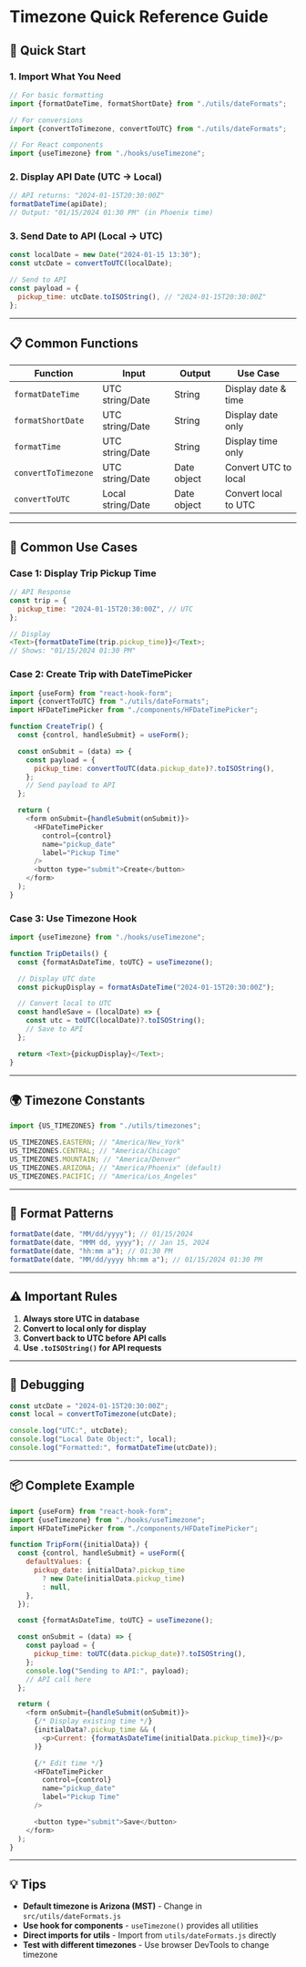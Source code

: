 # Timezone Quick Reference Guide

## 🚀 Quick Start

### 1. Import What You Need

```javascript
// For basic formatting
import {formatDateTime, formatShortDate} from "./utils/dateFormats";

// For conversions
import {convertToTimezone, convertToUTC} from "./utils/dateFormats";

// For React components
import {useTimezone} from "./hooks/useTimezone";
```

### 2. Display API Date (UTC → Local)

```javascript
// API returns: "2024-01-15T20:30:00Z"
formatDateTime(apiDate);
// Output: "01/15/2024 01:30 PM" (in Phoenix time)
```

### 3. Send Date to API (Local → UTC)

```javascript
const localDate = new Date("2024-01-15 13:30");
const utcDate = convertToUTC(localDate);

// Send to API
const payload = {
  pickup_time: utcDate.toISOString(), // "2024-01-15T20:30:00Z"
};
```

---

## 📋 Common Functions

| Function            | Input             | Output      | Use Case             |
| ------------------- | ----------------- | ----------- | -------------------- |
| `formatDateTime`    | UTC string/Date   | String      | Display date & time  |
| `formatShortDate`   | UTC string/Date   | String      | Display date only    |
| `formatTime`        | UTC string/Date   | String      | Display time only    |
| `convertToTimezone` | UTC string/Date   | Date object | Convert UTC to local |
| `convertToUTC`      | Local string/Date | Date object | Convert local to UTC |

---

## 🎯 Common Use Cases

### Case 1: Display Trip Pickup Time

```javascript
// API Response
const trip = {
  pickup_time: "2024-01-15T20:30:00Z", // UTC
};

// Display
<Text>{formatDateTime(trip.pickup_time)}</Text>;
// Shows: "01/15/2024 01:30 PM"
```

### Case 2: Create Trip with DateTimePicker

```javascript
import {useForm} from "react-hook-form";
import {convertToUTC} from "./utils/dateFormats";
import HFDateTimePicker from "./components/HFDateTimePicker";

function CreateTrip() {
  const {control, handleSubmit} = useForm();

  const onSubmit = (data) => {
    const payload = {
      pickup_time: convertToUTC(data.pickup_date)?.toISOString(),
    };
    // Send payload to API
  };

  return (
    <form onSubmit={handleSubmit(onSubmit)}>
      <HFDateTimePicker
        control={control}
        name="pickup_date"
        label="Pickup Time"
      />
      <button type="submit">Create</button>
    </form>
  );
}
```

### Case 3: Use Timezone Hook

```javascript
import {useTimezone} from "./hooks/useTimezone";

function TripDetails() {
  const {formatAsDateTime, toUTC} = useTimezone();

  // Display UTC date
  const pickupDisplay = formatAsDateTime("2024-01-15T20:30:00Z");

  // Convert local to UTC
  const handleSave = (localDate) => {
    const utc = toUTC(localDate)?.toISOString();
    // Save to API
  };

  return <Text>{pickupDisplay}</Text>;
}
```

---

## 🌍 Timezone Constants

```javascript
import {US_TIMEZONES} from "./utils/timezones";

US_TIMEZONES.EASTERN; // "America/New_York"
US_TIMEZONES.CENTRAL; // "America/Chicago"
US_TIMEZONES.MOUNTAIN; // "America/Denver"
US_TIMEZONES.ARIZONA; // "America/Phoenix" (default)
US_TIMEZONES.PACIFIC; // "America/Los_Angeles"
```

---

## 📝 Format Patterns

```javascript
formatDate(date, "MM/dd/yyyy"); // 01/15/2024
formatDate(date, "MMM dd, yyyy"); // Jan 15, 2024
formatDate(date, "hh:mm a"); // 01:30 PM
formatDate(date, "MM/dd/yyyy hh:mm a"); // 01/15/2024 01:30 PM
```

---

## ⚠️ Important Rules

1. **Always store UTC in database**
2. **Convert to local only for display**
3. **Convert back to UTC before API calls**
4. **Use `.toISOString()` for API requests**

---

## 🔧 Debugging

```javascript
const utcDate = "2024-01-15T20:30:00Z";
const local = convertToTimezone(utcDate);

console.log("UTC:", utcDate);
console.log("Local Date Object:", local);
console.log("Formatted:", formatDateTime(utcDate));
```

---

## 📦 Complete Example

```javascript
import {useForm} from "react-hook-form";
import {useTimezone} from "./hooks/useTimezone";
import HFDateTimePicker from "./components/HFDateTimePicker";

function TripForm({initialData}) {
  const {control, handleSubmit} = useForm({
    defaultValues: {
      pickup_date: initialData?.pickup_time
        ? new Date(initialData.pickup_time)
        : null,
    },
  });

  const {formatAsDateTime, toUTC} = useTimezone();

  const onSubmit = (data) => {
    const payload = {
      pickup_time: toUTC(data.pickup_date)?.toISOString(),
    };
    console.log("Sending to API:", payload);
    // API call here
  };

  return (
    <form onSubmit={handleSubmit(onSubmit)}>
      {/* Display existing time */}
      {initialData?.pickup_time && (
        <p>Current: {formatAsDateTime(initialData.pickup_time)}</p>
      )}

      {/* Edit time */}
      <HFDateTimePicker
        control={control}
        name="pickup_date"
        label="Pickup Time"
      />

      <button type="submit">Save</button>
    </form>
  );
}
```

---

## 💡 Tips

- **Default timezone is Arizona (MST)** - Change in `src/utils/dateFormats.js`
- **Use hook for components** - `useTimezone()` provides all utilities
- **Direct imports for utils** - Import from `utils/dateFormats.js` directly
- **Test with different timezones** - Use browser DevTools to change timezone
